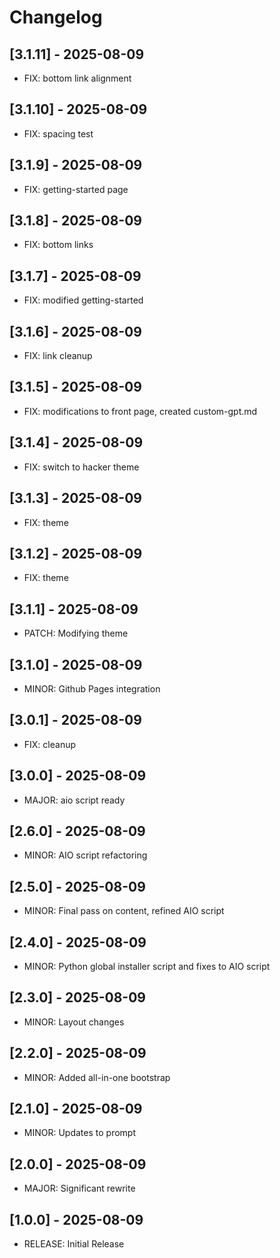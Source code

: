 # Changelog

## [3.1.11] - 2025-08-09
- FIX: bottom link alignment

## [3.1.10] - 2025-08-09
- FIX: spacing test

## [3.1.9] - 2025-08-09
- FIX: getting-started page

## [3.1.8] - 2025-08-09
- FIX: bottom links

## [3.1.7] - 2025-08-09
- FIX: modified getting-started

## [3.1.6] - 2025-08-09
- FIX: link cleanup

## [3.1.5] - 2025-08-09
- FIX: modifications to front page, created custom-gpt.md

## [3.1.4] - 2025-08-09
- FIX: switch to hacker theme

## [3.1.3] - 2025-08-09
- FIX: theme

## [3.1.2] - 2025-08-09
- FIX: theme

## [3.1.1] - 2025-08-09
- PATCH: Modifying theme

## [3.1.0] - 2025-08-09
- MINOR: Github Pages integration

## [3.0.1] - 2025-08-09
- FIX: cleanup

## [3.0.0] - 2025-08-09
- MAJOR: aio script ready

## [2.6.0] - 2025-08-09
- MINOR: AIO script refactoring

## [2.5.0] - 2025-08-09
- MINOR: Final pass on content, refined AIO script

## [2.4.0] - 2025-08-09
- MINOR: Python global installer script and fixes to AIO script

## [2.3.0] - 2025-08-09
- MINOR: Layout changes

## [2.2.0] - 2025-08-09
- MINOR: Added all-in-one bootstrap

## [2.1.0] - 2025-08-09
- MINOR: Updates to prompt

## [2.0.0] - 2025-08-09
- MAJOR: Significant rewrite

## [1.0.0] - 2025-08-09
- RELEASE: Initial Release